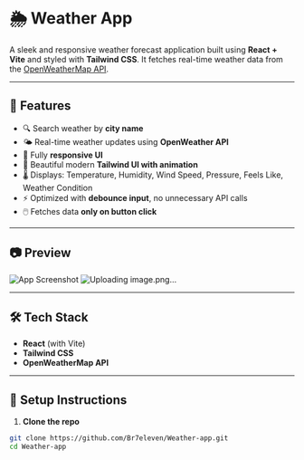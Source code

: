 # 🌦️ Weather App

A sleek and responsive weather forecast application built using **React + Vite** and styled with **Tailwind CSS**. It fetches real-time weather data from the [OpenWeatherMap API](https://openweathermap.org/).

---

## 🚀 Features

- 🔍 Search weather by **city name**
- 🌤️ Real-time weather updates using **OpenWeather API**
- 📱 Fully **responsive UI**
- 🎨 Beautiful modern **Tailwind UI with animation**
- 🌡️ Displays: Temperature, Humidity, Wind Speed, Pressure, Feels Like, Weather Condition
- ⚡ Optimized with **debounce input**, no unnecessary API calls
- 🖱️ Fetches data **only on button click**

---

## 📷 Preview

![App Screenshot](./screenshot.png)
![Uploading image.png…]()

---

## 🛠️ Tech Stack

- **React** (with Vite)
- **Tailwind CSS**
- **OpenWeatherMap API**

---

## 🔧 Setup Instructions

1. **Clone the repo**

```bash
git clone https://github.com/Br7eleven/Weather-app.git
cd Weather-app
```
